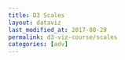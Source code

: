 ```yaml
---
title: D3 Scales
layout: dataviz
last_modified_at: 2017-08-29
permalink: d3-viz-course/scales
categories: [adv]
---
```


